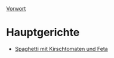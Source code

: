 [Vorwort](./Vorwort.md)

# Hauptgerichte

- [Spaghetti mit Kirschtomaten und Feta](./Spaghetti%20mit%20Kirschtomaten%20und%20Feta.md)